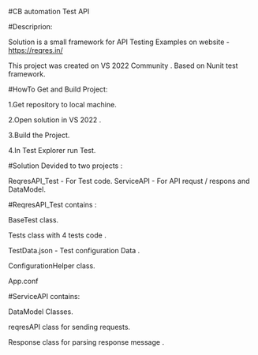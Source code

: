 #CB automation Test API

#Descriprion:

Solution is a small framework for API Testing Examples on website - https://reqres.in/

This project was created on VS 2022 Community .
Based on Nunit test framework.

#HowTo Get and Build Project:

1.Get repository to local machine.

2.Open solution in VS 2022 .

3.Build the Project. 

4.In Test Explorer run Test. 

#Solution Devided to two projects :

ReqresAPI_Test - For Test code. 
ServiceAPI - For API requst / respons and DataModel.


#ReqresAPI_Test contains :

BaseTest class.

Tests class with 4 tests code .

TestData.json - Test configuration Data . 

ConfigurationHelper class. 

App.conf

#ServiceAPI contains:

DataModel Classes.

reqresAPI class for sending requests.

Response class for parsing response message .
